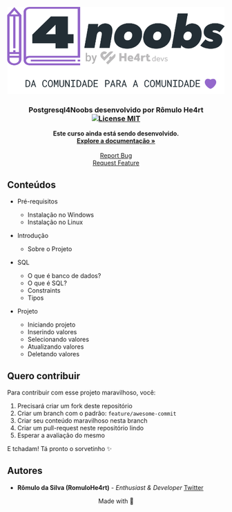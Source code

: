 <p align="center">
  <a href="https://github.com/RomuloHe4rt/postgresql4noobs">
    <img src="assets/he4rt.svg" alt="Logo">
  </a>
</p>

<h3 align="center">
  Postgresql4Noobs desenvolvido por <strong>Rômulo He4rt</strong>
  <br />
  <a href="https://opensource.org/licenses/MIT">
    <img src="https://img.shields.io/badge/License-MIT-purple.svg" alt="License MIT">
  </a>
</h3>

<p align="center">
  <strong>Este curso ainda está sendo desenvolvido.</strong>
  <br />
  <a href="#"><strong>Explore a documentação »</strong></a>
  <br />
  <br />
  <a href="https://github.com/RomuloHe4rt/postgresql4noobs">Report Bug</a>
  <br />
  <a href="https://github.com/RomuloHe4rt/postgresql4noobs">Request Feature</a>
</p>

## Conteúdos

- Pré-requisitos
  - Instalação no Windows
  - Instalação no Linux

- Introdução
  - Sobre o Projeto

- SQL
  - O que é banco de dados?
  - O que é SQL?
  - Constraints
  - Tipos

- Projeto
  - Iniciando projeto
  - Inserindo valores
  - Selecionando valores
  - Atualizando valores
  - Deletando valores

## Quero contribuir

Para contribuir com esse projeto maravilhoso, você:

1. Precisará criar um fork deste repositório
2. Criar um branch com o padrão: `feature/awesome-commit`
3. Criar seu conteúdo maravilhoso nesta branch
4. Criar um pull-request neste repositório lindo
5. Esperar a avaliação do mesmo

E tchadam! Tá pronto o sorvetinho ✨

## Autores

- **Rômulo da Silva (RomuloHe4rt)** - _Enthusiast & Developer_ [Twitter](https://twitter.com/devroh_)

<p align="center">
  Made with 💜
</p>